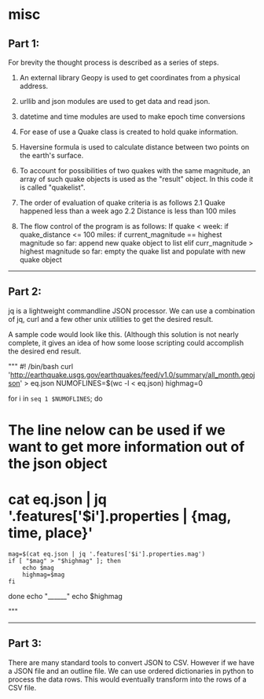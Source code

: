 # misc
## Part 1:

For brevity the thought process is described as a series of steps.

1. An external library Geopy is used to get coordinates from a physical address.
2. urllib and json modules are used to get data and read json.
3. datetime and time modules are used to make epoch time conversions
3. For ease of use a Quake class is created to hold quake information.
4. Haversine formula is used to calculate distance between two points on the earth's surface.

1. To account for possibilities of two quakes with the same magnitude, an array of such quake objects is used as the "result" object. In this code it is called "quakelist".
2. The order of evaluation of quake criteria is as follows
   2.1 Quake happened less than a week ago
   2.2 Distance is less than 100 miles
3. The flow control of the program is as follows:
   If quake < week:
      if quake_distance <= 100 miles:
         if current_magnitude == highest magnitude so far:
            append new quake object to list
         elif curr_magnitude > highest magnitude so far:
            empty the quake list and populate with new quake object

_____________________________________________________________________________________________________________________

## Part 2:

jq is a lightweight commandline JSON processor.
We can use a combination of jq, curl and a few other unix utilities to get the desired result.

A sample code would look like this. (Although this solution is not nearly complete, it gives an idea of how some loose scripting could accomplish the desired end result.

"""
\#! /bin/bash
curl 'http://earthquake.usgs.gov/earthquakes/feed/v1.0/summary/all_month.geojson' > eq.json
NUMOFLINES=$(wc -l < eq.json)
highmag=0

for i in `seq 1 $NUMOFLINES`; do
   # The line nelow can be used if we want to get more information out of the json object
   # cat eq.json | jq '.features['$i'].properties | {mag, time, place}'
    mag=$(cat eq.json | jq '.features['$i'].properties.mag')
    if [ "$mag" > "$highmag" ]; then
        echo $mag
        highmag=$mag
    fi
done
echo "______"
echo $highmag

"""
_____________________________________________________________________________________________________________________

## Part 3:

There are many standard tools to convert JSON to CSV. 
However if we have a JSON file and an outline file. We can use ordered dictionaries in python to process the data rows. This would eventually transform into the rows of a CSV file.
